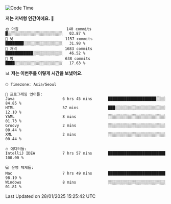   <!--START_SECTION:waka-->
![Code Time](http://img.shields.io/badge/Code%20Time-484%20hrs%2039%20mins-blue)

**저는 저녁형 인간이에요. 🦉** 

```text
🌞 아침                     140 commits         █░░░░░░░░░░░░░░░░░░░░░░░░   03.87 % 
🌆 낮　                     1157 commits        ████████░░░░░░░░░░░░░░░░░   31.98 % 
🌃 저녁                     1683 commits        ████████████░░░░░░░░░░░░░   46.52 % 
🌙 밤　                     638 commits         ████░░░░░░░░░░░░░░░░░░░░░   17.63 % 
```


📊 **저는 이번주를 이렇게 시간을 보냈어요.** 

```text
🕑︎ Timezone: Asia/Seoul

💬 프로그래밍 언어들: 
Java                     6 hrs 45 mins       █████████████████████░░░░   84.85 % 
HTML                     57 mins             ███░░░░░░░░░░░░░░░░░░░░░░   12.10 % 
YAML                     8 mins              ░░░░░░░░░░░░░░░░░░░░░░░░░   01.73 % 
Groovy                   2 mins              ░░░░░░░░░░░░░░░░░░░░░░░░░   00.44 % 
XML                      2 mins              ░░░░░░░░░░░░░░░░░░░░░░░░░   00.44 % 

🔥 에디터들: 
IntelliJ IDEA            7 hrs 57 mins       █████████████████████████   100.00 % 

💻 운영 체제들: 
Mac                      7 hrs 49 mins       █████████████████████████   98.19 % 
Windows                  8 mins              ░░░░░░░░░░░░░░░░░░░░░░░░░   01.81 % 
```


 Last Updated on 28/01/2025 15:25:42 UTC
<!--END_SECTION:waka-->
